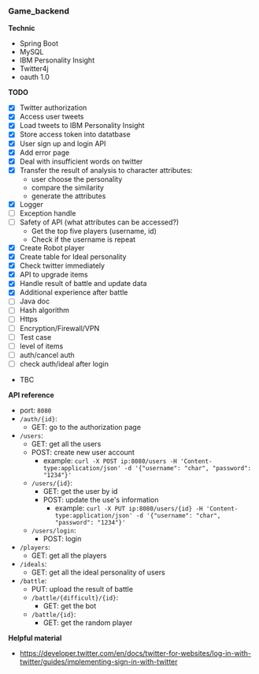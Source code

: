 ### Game_backend

**Technic**
- Spring Boot
- MySQL
- IBM Personality Insight
- Twitter4j
- oauth 1.0

**TODO**
- [x] Twitter authorization
- [x] Access user tweets
- [x] Load tweets to IBM Personality Insight
- [x] Store access token into datatbase
- [x] User sign up and login API
- [x] Add error page
- [x] Deal with insufficient words on twitter
- [x] Transfer the result of analysis to character attributes:
	- user choose the personality
	- compare the similarity
	- generate the attributes
- [x] Logger
- [ ] Exception handle
- [ ] Safety of API (what attributes can be accessed?)
	- Get the top five players (username, id)
	- Check if the username is repeat
- [x] Create Robot player
- [x] Create table for Ideal personality
- [x] Check twitter immediately
- [x] API to upgrade items
- [x] Handle result of battle and update data
- [x] Additional experience after battle
- [ ] Java doc
- [ ] Hash algorithm
- [ ] Https
- [ ] Encryption/Firewall/VPN
- [ ] Test case
- [ ] level of items
- [ ] auth/cancel auth
- [ ] check auth/ideal after login  
- TBC

**API reference**
- port: `8080`
- `/auth/{id}`:
	- GET: go to the authorization page
- `/users`:
	- GET: get all the users
	- POST: create new user account
		- example: `curl -X POST ip:8080/users -H 'Content-type:application/json' -d '{"username": "char", "password": "1234"}'`
	- `/users/{id}`:
		- GET: get the user by id
		- POST: update the use's information
			- example: `curl -X PUT ip:8080/users/{id} -H 'Content-type:application/json' -d '{"username": "char", "password": "1234"}'`
	- `/users/login`:
		- POST: login
- `/players`:
	- GET: get all the players
- `/ideals`:
	- GET: get all the ideal personality of users
- `/battle`:
	- PUT: upload the result of battle
	- `/battle/{difficult}/{id}`:
		- GET: get the bot
	- `/battle/{id}`:
		- GET: get the random player


**Helpful material**
- https://developer.twitter.com/en/docs/twitter-for-websites/log-in-with-twitter/guides/implementing-sign-in-with-twitter
